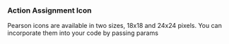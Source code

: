 ### Action Assignment Icon
Pearson icons are available in two sizes, 18x18 and 24x24 pixels. You can incorporate them into your code by passing params
